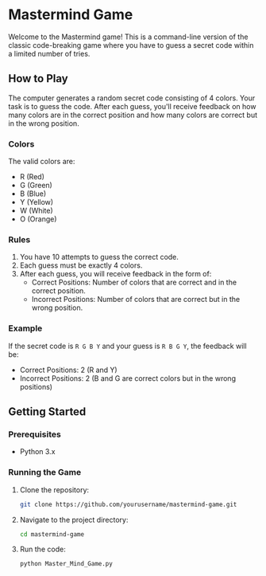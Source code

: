 # Mastermind Game

Welcome to the Mastermind game! This is a command-line version of the classic code-breaking game where you have to guess a secret code within a limited number of tries.

## How to Play

The computer generates a random secret code consisting of 4 colors. Your task is to guess the code. After each guess, you'll receive feedback on how many colors are in the correct position and how many colors are correct but in the wrong position.

### Colors

The valid colors are:
- R (Red)
- G (Green)
- B (Blue)
- Y (Yellow)
- W (White)
- O (Orange)

### Rules

1. You have 10 attempts to guess the correct code.
2. Each guess must be exactly 4 colors.
3. After each guess, you will receive feedback in the form of:
   - Correct Positions: Number of colors that are correct and in the correct position.
   - Incorrect Positions: Number of colors that are correct but in the wrong position.

### Example

If the secret code is `R G B Y` and your guess is `R B G Y`, the feedback will be:
- Correct Positions: 2 (R and Y)
- Incorrect Positions: 2 (B and G are correct colors but in the wrong positions)

## Getting Started

### Prerequisites

- Python 3.x

### Running the Game

1. Clone the repository:
   ```sh
   git clone https://github.com/yourusername/mastermind-game.git

2. Navigate to the project directory:
   ```sh
   cd mastermind-game

3. Run the code:
   ```sh
   python Master_Mind_Game.py



